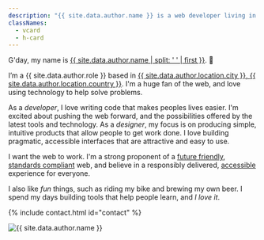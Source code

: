 ```yaml
---
description: "{{ site.data.author.name }} is a web developer living in {{ site.data.author.location.city }}, {{ site.data.author.location.country }}."
classNames:
  - vcard
  - h-card
---
```


G'day, my name is <a href="{{ site.baseurl }}/" class="fn p-name url u-url">{{ site.data.author.name | split: ' ' | first }}</a>. 👋

I’m a <span class="title p-title">{{ site.data.author.role }}</span> based in <a href="https://www.google.com.au/maps/place/{{ site.data.author.location.city }}+{{ site.data.author.location.region.abbr }}+{{ site.data.author.location.country }}"><span class="locality p-locality">{{ site.data.author.location.city }}</span>, <span class="country-name p-country-name">{{ site.data.author.location.country }}</span></a>. I'm a huge fan of the web, and love using technology to help solve problems.

As a *developer*, I love writing code that makes peoples lives easier. I'm excited about pushing the web forward, and the possibilities offered by the latest tools and technology. As a *designer*, my focus is on producing simple, intuitive products that allow people to get work done. I love building pragmatic, accessible interfaces that are attractive and easy to use.

I want the web to work. I'm a strong proponent of a [future friendly](http://futurefriendlyweb.com/), [standards compliant](http://www.webstandards.org/ "The Web Standards Project") web, and believe in a responsibly delivered, [accessible](http://www.w3.org/WAI/ "Web Accessibility Initiative") experience for everyone.

I also like _fun_ things, such as riding my bike and brewing my own beer. I spend my days building tools that help people learn, and *I love it*.

{% include contact.html id="contact" %}

<div class="portrait">
  <img src="/img/me.jpg" srcset="/img/me-lg.jpg 2x" alt="{{ site.data.author.name }}">
</div>
